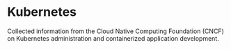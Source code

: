 # Kubernetes
Collected information from the Cloud Native Computing Foundation (CNCF) on Kubernetes administration and containerized application development.
